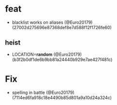 # feat

* blacklist works on aliases (@Euro20179) (27002d275696e87368def8e7d588f12f1726fe60)

## heist

* LOCATION=__random__ (@Euro20179) (b3f2b0df1de6b9bb81a24440b929e7ae427f481c)


# Fix

* spelling in battle (@Euro20179) (7114ed6fa918c18e4490b85d801a9a10d24a324c)


